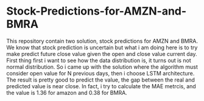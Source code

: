 # Stock-Predictions-for-AMZN-and-BMRA
This repository contain two solution, stock predictions for AMZN and BMRA. We know that stock prediction is uncertain but what i am doing here is to try make predict future close value given the open and close value current day. First thing first i want to see how the data distribution is, it turns out is not normal distribution. So i came up with the solution where the algorithm must consider open value for N previous days, then i choose LSTM architecture. The result is pretty good to predict the value, the gap between the real and predicted value is near close. In fact, i try to calculate the MAE metrcis, and the value is 1.36 for amazon and 0.38 for BMRA.
